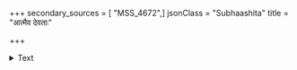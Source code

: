 +++
secondary_sources = [ "MSS_4672",]
jsonClass = "Subhaashita"
title = "आत्मैव देवताः"

+++

<details><summary>Text</summary>

आत्मैव देवताः सर्वाः सर्वमात्मन्यवस्थितम्।  
आत्मा हि जनयत्येषां कर्मयोगं शरीरिणाम्॥
</details>
